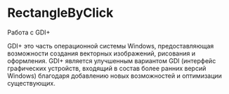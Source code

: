 # RectangleByClick
Работа с GDI+

GDI+ это часть операционной системы Windows, предоставляющая возможности создания векторных изображений, рисования и оформления. GDI+ является улучшенным вариантом GDI (интерфейс графических устройств, входящий в состав более ранних версий Windows) благодаря добавлению новых возможностей и оптимизации существующих.
